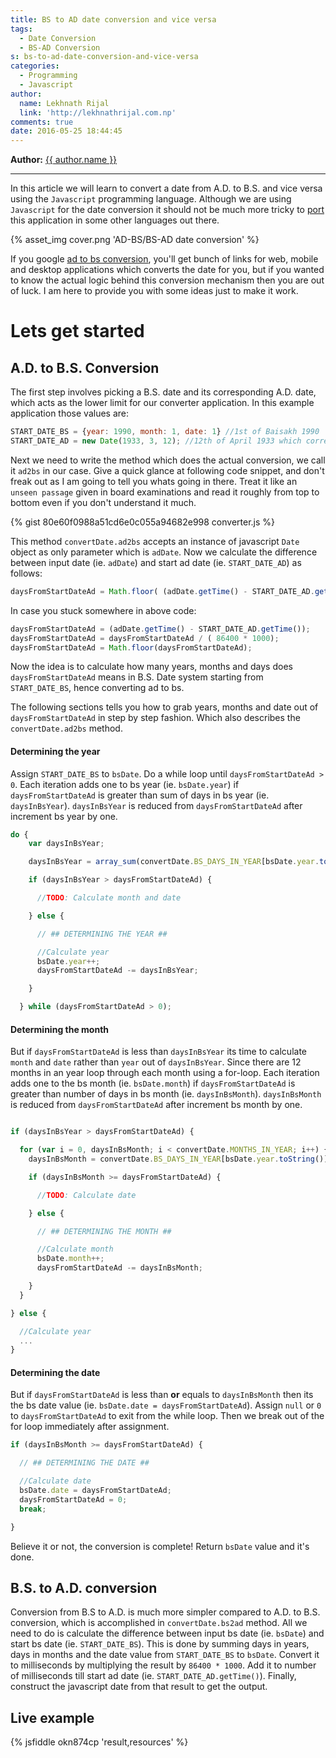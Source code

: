 ```yaml
---
title: BS to AD date conversion and vice versa
tags:
  - Date Conversion
  - BS-AD Conversion
s: bs-to-ad-date-conversion-and-vice-versa
categories:
  - Programming
  - Javascript
author:
  name: Lekhnath Rijal
  link: 'http://lekhnathrijal.com.np'
comments: true
date: 2016-05-25 18:44:45
---
```


**Author:** [{{ author.name }}](http://lekhnathrijal.com.np) [<i class="fa fa-twitter fa-fw"></i>](http://twitter.com/lekhnathrijal) [<i class="fa fa-facebook fa-fw"></i>](http://facebook.com/writeowner)

----

In this article we will learn to convert a date from A.D. to B.S. and vice versa using the `Javascript` programming language. <!-- more --> Although we are using `Javascript` for the date conversion it should not be much more tricky to [port](https://en.wikipedia.org/wiki/Porting) this application in some other languages out there.

{% asset_img cover.png 'AD-BS/BS-AD date conversion' %}

If you google [ad to bs conversion](http://www.google.com?q=ad+to+bs+conversion), you'll get bunch of links for web, mobile and desktop applications which converts the date for you, but if you wanted to know the actual logic behind this conversion mechanism then you are out of luck. I am here to provide you with some ideas just to make it work.

# Lets get started

## A.D. to B.S. Conversion

The first step involves picking a B.S. date and its corresponding A.D. date, which acts as the lower limit for our converter application. In this example application those values are:

``` javascript
START_DATE_BS = {year: 1990, month: 1, date: 1} //1st of Baisakh 1990
START_DATE_AD = new Date(1933, 3, 12); //12th of April 1933 which corresponds to one day before START_DATE_BS
```

Next we need to write the method which does the actual conversion, we call it `ad2bs` in our case. Give a quick glance at following code snippet, and don't freak out as I am going to tell you whats going in there. Treat it like an `unseen passage` given in board examinations and read it roughly from top to bottom even if you don't understand it much.

{% gist 80e60f0988a51cd6e0c055a94682e998 converter.js %}

This method `convertDate.ad2bs` accepts an instance of javascript `Date` object as only parameter which is `adDate`. Now we calculate the difference between input date (ie. `adDate`) and start ad date (ie. `START_DATE_AD`) as follows:

``` javascript
daysFromStartDateAd = Math.floor( (adDate.getTime() - START_DATE_AD.getTime())/ ( 86400 * 1000) );
```

In case you stuck somewhere in above code:

``` javascript
daysFromStartDateAd = (adDate.getTime() - START_DATE_AD.getTime());
daysFromStartDateAd = daysFromStartDateAd / ( 86400 * 1000);
daysFromStartDateAd = Math.floor(daysFromStartDateAd);
```


Now the idea is to calculate how many years, months and days does `daysFromStartDateAd` means in B.S. Date system starting from `START_DATE_BS`, hence converting ad to bs.

The following sections tells you how to grab years, months and date out of `daysFromStartDateAd` in step by step fashion. Which also describes the `convertDate.ad2bs` method.

#### Determining the year
Assign `START_DATE_BS` to `bsDate`. Do a while loop until `daysFromStartDateAd > 0`. Each iteration adds one to bs year (ie. `bsDate.year`) if `daysFromStartDateAd` is greater than sum of days in bs year (ie. `daysInBsYear`). `daysInBsYear` is reduced from `daysFromStartDateAd` after increment bs year by one.

``` javascript
do {
    var daysInBsYear;

    daysInBsYear = array_sum(convertDate.BS_DAYS_IN_YEAR[bsDate.year.toString()]);

    if (daysInBsYear > daysFromStartDateAd) {

      //TODO: Calculate month and date

    } else {

      // ## DETERMINING THE YEAR ##

      //Calculate year
      bsDate.year++;
      daysFromStartDateAd -= daysInBsYear;

    }

  } while (daysFromStartDateAd > 0);
```

#### Determining the month
But if `daysFromStartDateAd` is less than `daysInBsYear` its time to calculate `month` and `date` rather than `year` out of `daysInBsYear`. Since there are 12 months in an year loop through each month using a for-loop. Each iteration adds one to the bs month (ie. `bsDate.month`) if `daysFromStartDateAd` is greater than number of days in bs month (ie. `daysInBsMonth`). `daysInBsMonth` is reduced from `daysFromStartDateAd` after increment bs month by one.

```javascript

if (daysInBsYear > daysFromStartDateAd) {

  for (var i = 0, daysInBsMonth; i < convertDate.MONTHS_IN_YEAR; i++) {
    daysInBsMonth = convertDate.BS_DAYS_IN_YEAR[bsDate.year.toString()][i];

    if (daysInBsMonth >= daysFromStartDateAd) {

      //TODO: Calculate date

    } else {

      // ## DETERMINING THE MONTH ##

      //Calculate month
      bsDate.month++;
      daysFromStartDateAd -= daysInBsMonth;

    }
  }

} else {

  //Calculate year
  ...
}
```

#### Determining the date
But if `daysFromStartDateAd` is less than **or** equals to `daysInBsMonth` then its the bs date value (ie. `bsDate.date = daysFromStartDateAd`).
Assign `null` or `0` to `daysFromStartDateAd` to  exit from the while loop. Then we break out of the for loop immediately after assignment.


```javascript
if (daysInBsMonth >= daysFromStartDateAd) {

  // ## DETERMINING THE DATE ##

  //Calculate date
  bsDate.date = daysFromStartDateAd;
  daysFromStartDateAd = 0;
  break;

}
```

Believe it or not, the conversion is complete! Return `bsDate` value and it's done.


## B.S. to A.D. conversion
Conversion from B.S to A.D. is much more simpler compared to A.D. to B.S. conversion, which is accomplished in `convertDate.bs2ad` method. All we need to do is calculate the difference between input bs date (ie. `bsDate`) and start bs date (ie. `START_DATE_BS`). This is done by summing days in years, days in months and the date value from `START_DATE_BS` to `bsDate`. Convert it to milliseconds by multiplying the result by `86400 * 1000`. Add it to number of milliseconds till start ad date (ie. `START_DATE_AD.getTime()`). Finally, construct the javascript date from that result to get the output.


## Live example

{% jsfiddle okn874cp 'result,resources' %}
